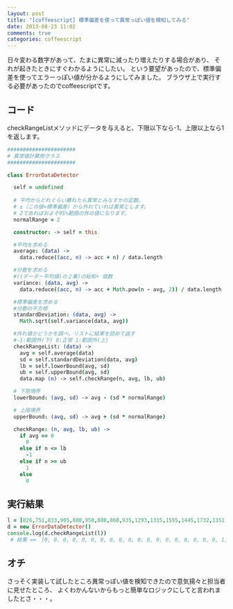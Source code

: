 ```yaml
---
layout: post
title: "[coffeescript] 標準偏差を使って異常っぽい値を検知してみる"
date: 2013-08-23 11:02
comments: true
categories: coffeescript
---
```


日々変わる数字があって、たまに異常に減ったり増えたりする場合があり、
それが起きたときにすぐわかるようにしたい。
という要望があったので、標準偏差を使ってエラーっぽい値が分かるようにしてみました。
ブラウザ上で実行する必要があったのでcoffeescriptです。

## コード

checkRangeListメソッドにデータを与えると、下限以下なら-1、上限以上なら1を返します。

```coffeescript
######################
# 異常値計算用クラス
######################

class ErrorDataDetector

  self = undefined
  
  # 平均からどれぐらい離れたら異常とみなすかの定数。
  # ±（この値×標準偏差）から外れていれば異常とします。
  # 2であればおよそ95%範囲の外の値になります。
  normalRange = 2

  constructor: -> self = this

  #平均を求める
  average: (data) ->
    data.reduce((acc, n) -> acc + n) / data.length

  #分散を求める
  #((データ－平均値)の２乗)の総和÷ 個数
  variance: (data, avg) ->
    data.reduce((acc, n) -> acc + Math.pow(n - avg, 2)) / data.length

  #標準偏差を求める
  #分散の平方根
  standardDeviation: (data, avg) ->
    Math.sqrt(self.variance(data, avg))

  #外れ値かどうかを調べ、リストに結果を詰めて返す
  #-1:範囲外(下) 0:正常 1:範囲外(上)
  checkRangeList: (data) ->
    avg = self.average(data)
    sd = self.standardDeviation(data, avg)
    lb = self.lowerBound(avg, sd)
    ub = self.upperBound(avg, sd)
    data.map (n) -> self.checkRange(n, avg, lb, ub)

  # 下限境界
  lowerBound: (avg, sd) -> avg - (sd * normalRange)

  # 上限境界
  upperBound: (avg, sd) -> avg + (sd * normalRange)

  checkRange: (n, avg, lb, ub) ->
    if avg == 0
      0
    else if n <= lb
      -1
    else if n >= ub
      1
    else
      0

```

## 実行結果

```coffeescript
l = [826,751,833,905,888,950,880,868,935,1293,1315,1555,1445,1732,1351,1157,1268,1201,733,2000,100]
d = new ErrorDataDetector()
console.log(d.checkRangeList(l))
 # 結果 =>　[0, 0, 0, 0, 0, 0, 0, 0, 0, 0, 0, 0, 0, 0, 0, 0, 0, 0, 0, 1, -1]
```

## オチ
さっそく実装して試したところ異常っぽい値を検知できたので意気揚々と担当者に見せたところ、
よくわかんないからもっと簡単なロジックにしてと言われましたとさ・・・。


